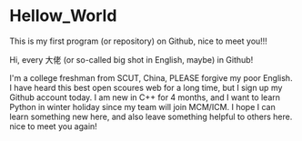 # Hellow_World
This is my first program (or repository) on Github, nice to meet you!!! 

Hi, every 大佬 (or so-called big shot in English, maybe) in Github!

I'm a college freshman from SCUT, China, PLEASE forgive my poor English.
I have heard this best open scoures web for a long time, but I sign up my Github account today.
I am new in C++ for 4 months, and I want to learn Python in winter holiday since my team will join MCM/ICM.
I hope I can learn something new here, and also leave something helpful to others here.
nice to meet you again!
